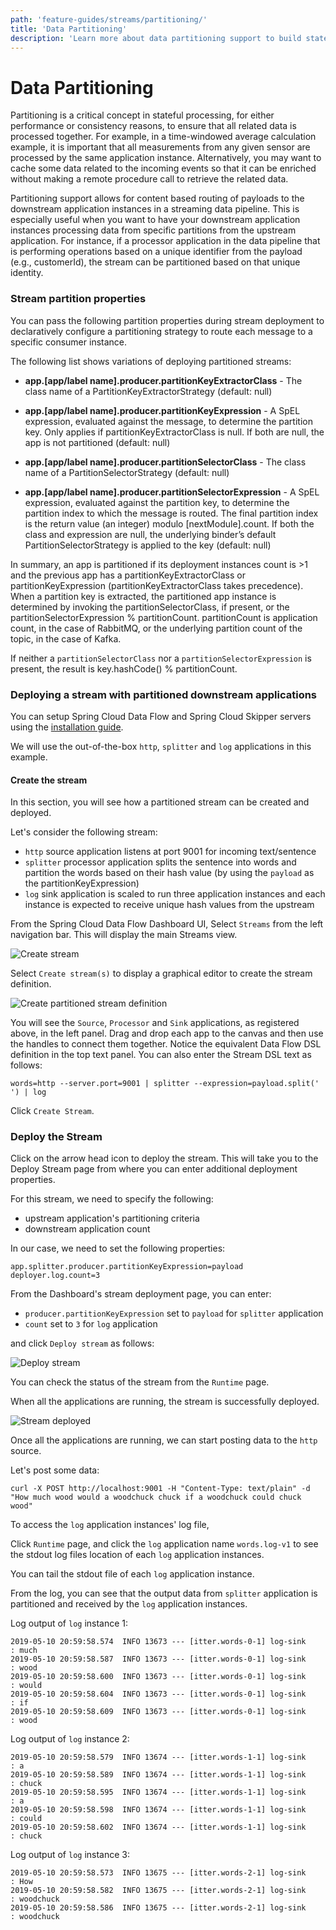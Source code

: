 ```yaml
---
path: 'feature-guides/streams/partitioning/'
title: 'Data Partitioning'
description: 'Learn more about data partitioning support to build stateful streaming data pipelines'
---
```


# Data Partitioning

Partitioning is a critical concept in stateful processing, for either performance or consistency reasons, to ensure that all related data is processed together.
For example, in a time-windowed average calculation example, it is important that all measurements from any given sensor are processed by the same application instance.
Alternatively, you may want to cache some data related to the incoming events so that it can be enriched without making a remote procedure call to retrieve the related data.

Partitioning support allows for content based routing of payloads to the downstream application instances in a streaming data pipeline.
This is especially useful when you want to have your downstream application instances processing data from specific partitions from the upstream application.
For instance, if a processor application in the data pipeline that is performing operations based on a unique identifier from the payload (e.g., customerId), the stream can be partitioned based on that unique identity.

### Stream partition properties

You can pass the following partition properties during stream deployment to declaratively configure a partitioning strategy to route each message to a specific consumer instance.

The following list shows variations of deploying partitioned streams:

- **app.[app/label name].producer.partitionKeyExtractorClass** - The class name of a PartitionKeyExtractorStrategy (default: null)

- **app.[app/label name].producer.partitionKeyExpression** - A SpEL expression, evaluated against the message, to determine the partition key. Only applies if partitionKeyExtractorClass is null. If both are null, the app is not partitioned (default: null)

- **app.[app/label name].producer.partitionSelectorClass** - The class name of a PartitionSelectorStrategy (default: null)

- **app.[app/label name].producer.partitionSelectorExpression** - A SpEL expression, evaluated against the partition key, to determine the partition index to which the message is routed. The final partition index is the return value (an integer) modulo [nextModule].count. If both the class and expression are null, the underlying binder’s default PartitionSelectorStrategy is applied to the key (default: null)

In summary, an app is partitioned if its deployment instances count is >1 and the previous app has a partitionKeyExtractorClass or partitionKeyExpression (partitionKeyExtractorClass takes precedence). When a partition key is extracted, the partitioned app instance is determined by invoking the partitionSelectorClass, if present, or the partitionSelectorExpression % partitionCount. partitionCount is application count, in the case of RabbitMQ, or the underlying partition count of the topic, in the case of Kafka.

If neither a `partitionSelectorClass` nor a `partitionSelectorExpression` is present, the result is key.hashCode() % partitionCount.

### Deploying a stream with partitioned downstream applications

You can setup Spring Cloud Data Flow and Spring Cloud Skipper servers using the [installation guide](../../../installation/).

We will use the out-of-the-box `http`, `splitter` and `log` applications in this example.

#### Create the stream

In this section, you will see how a partitioned stream can be created and deployed.

Let's consider the following stream:

- `http` source application listens at port 9001 for incoming text/sentence
- `splitter` processor application splits the sentence into words and partition the words based on their hash value (by using the `payload` as the partitionKeyExpression)
- `log` sink application is scaled to run three application instances and each instance is expected to receive unique hash values from the upstream

From the Spring Cloud Data Flow Dashboard UI, Select `Streams` from the left navigation bar. This will display the main Streams view.

![Create stream](images/SCDF-create-stream.png)

Select `Create stream(s)` to display a graphical editor to create the stream definition.

![Create partitioned stream definition](images/SCDF-create-partitioned-stream-definition.png)

You will see the `Source`, `Processor` and `Sink` applications, as registered above, in the left panel. Drag and drop each app to the canvas and then use the handles to connect them together.
Notice the equivalent Data Flow DSL definition in the top text panel.
You can also enter the Stream DSL text as follows:

```
words=http --server.port=9001 | splitter --expression=payload.split(' ') | log
```

Click `Create Stream`.

### Deploy the Stream

Click on the arrow head icon to deploy the stream.
This will take you to the Deploy Stream page from where you can enter additional deployment properties.

For this stream, we need to specify the following:

- upstream application's partitioning criteria
- downstream application count

In our case, we need to set the following properties:

```
app.splitter.producer.partitionKeyExpression=payload
deployer.log.count=3
```

From the Dashboard's stream deployment page, you can enter:

- `producer.partitionKeyExpression` set to `payload` for `splitter` application
- `count` set to `3` for `log` application

and click `Deploy stream` as follows:

![Deploy stream](images/SCDF-deploy-partitioned-stream.png)

You can check the status of the stream from the `Runtime` page.

When all the applications are running, the stream is successfully deployed.

![Stream deployed](images/SCDF-status-partitioned-stream.png)

Once all the applications are running, we can start posting data to the `http` source.

Let's post some data:

```
curl -X POST http://localhost:9001 -H "Content-Type: text/plain" -d "How much wood would a woodchuck chuck if a woodchuck could chuck wood"
```

To access the `log` application instances' log file,

Click `Runtime` page, and click the `log` application name `words.log-v1` to see the stdout log files location of each `log` application instances.

You can tail the stdout file of each `log` application instance.

From the log, you can see that the output data from `splitter` application is partitioned and received by the `log` application instances.

Log output of `log` instance 1:

```
2019-05-10 20:59:58.574  INFO 13673 --- [itter.words-0-1] log-sink                                 : much
2019-05-10 20:59:58.587  INFO 13673 --- [itter.words-0-1] log-sink                                 : wood
2019-05-10 20:59:58.600  INFO 13673 --- [itter.words-0-1] log-sink                                 : would
2019-05-10 20:59:58.604  INFO 13673 --- [itter.words-0-1] log-sink                                 : if
2019-05-10 20:59:58.609  INFO 13673 --- [itter.words-0-1] log-sink                                 : wood
```

Log output of `log` instance 2:

```
2019-05-10 20:59:58.579  INFO 13674 --- [itter.words-1-1] log-sink                                 : a
2019-05-10 20:59:58.589  INFO 13674 --- [itter.words-1-1] log-sink                                 : chuck
2019-05-10 20:59:58.595  INFO 13674 --- [itter.words-1-1] log-sink                                 : a
2019-05-10 20:59:58.598  INFO 13674 --- [itter.words-1-1] log-sink                                 : could
2019-05-10 20:59:58.602  INFO 13674 --- [itter.words-1-1] log-sink                                 : chuck
```

Log output of `log` instance 3:

```
2019-05-10 20:59:58.573  INFO 13675 --- [itter.words-2-1] log-sink                                 : How
2019-05-10 20:59:58.582  INFO 13675 --- [itter.words-2-1] log-sink                                 : woodchuck
2019-05-10 20:59:58.586  INFO 13675 --- [itter.words-2-1] log-sink                                 : woodchuck
```
